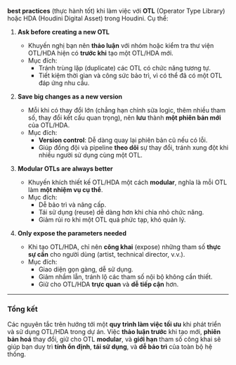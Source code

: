 **best practices** (thực hành tốt) khi làm việc với **OTL** (Operator Type Library) hoặc HDA (Houdini Digital Asset) trong Houdini. Cụ thể:

1. **Ask before creating a new OTL**  
   - Khuyến nghị bạn nên **thảo luận** với nhóm hoặc kiểm tra thư viện OTL/HDA hiện có **trước khi** tạo một OTL/HDA mới.  
   - Mục đích:  
     - Tránh trùng lặp (duplicate) các OTL có chức năng tương tự.  
     - Tiết kiệm thời gian và công sức bảo trì, vì có thể đã có một OTL đáp ứng nhu cầu.

2. **Save big changes as a new version**  
   - Mỗi khi có thay đổi lớn (chẳng hạn chỉnh sửa logic, thêm nhiều tham số, thay đổi kết cấu quan trọng), nên **lưu** thành **một phiên bản mới** của OTL/HDA.  
   - Mục đích:  
     - **Version control**: Dễ dàng quay lại phiên bản cũ nếu có lỗi.  
     - Giúp đồng đội và pipeline **theo dõi** sự thay đổi, tránh xung đột khi nhiều người sử dụng cùng một OTL.

3. **Modular OTLs are always better**  
   - Khuyến khích thiết kế OTL/HDA một cách **modular**, nghĩa là mỗi OTL làm **một nhiệm vụ cụ thể**.  
   - Mục đích:  
     - Dễ bảo trì và nâng cấp.  
     - Tái sử dụng (reuse) dễ dàng hơn khi chia nhỏ chức năng.  
     - Giảm rủi ro khi một OTL quá phức tạp, khó quản lý.

4. **Only expose the parameters needed**  
   - Khi tạo OTL/HDA, chỉ nên **công khai** (expose) những tham số **thực sự cần** cho người dùng (artist, technical director, v.v.).  
   - Mục đích:  
     - Giao diện gọn gàng, dễ sử dụng.  
     - Giảm nhầm lẫn, tránh lộ các tham số nội bộ không cần thiết.  
     - Giữ cho OTL/HDA **trực quan** và **dễ tiếp cận** hơn.

---

### Tổng kết
Các nguyên tắc trên hướng tới một **quy trình làm việc tối ưu** khi phát triển và sử dụng OTL/HDA trong dự án. Việc **thảo luận trước** khi tạo mới, **phiên bản hoá** thay đổi, giữ cho OTL **modular**, và **giới hạn** tham số công khai sẽ giúp bạn duy trì **tính ổn định**, **tái sử dụng**, và **dễ bảo trì** của toàn bộ hệ thống.
